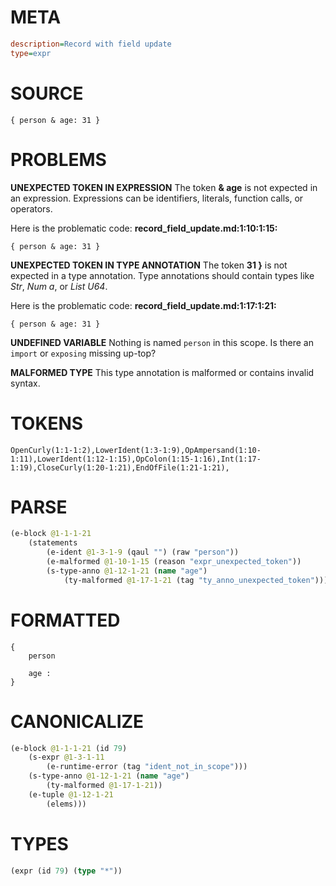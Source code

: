 # META
~~~ini
description=Record with field update
type=expr
~~~
# SOURCE
~~~roc
{ person & age: 31 }
~~~
# PROBLEMS
**UNEXPECTED TOKEN IN EXPRESSION**
The token **& age** is not expected in an expression.
Expressions can be identifiers, literals, function calls, or operators.

Here is the problematic code:
**record_field_update.md:1:10:1:15:**
```roc
{ person & age: 31 }
```


**UNEXPECTED TOKEN IN TYPE ANNOTATION**
The token **31 }** is not expected in a type annotation.
Type annotations should contain types like _Str_, _Num a_, or _List U64_.

Here is the problematic code:
**record_field_update.md:1:17:1:21:**
```roc
{ person & age: 31 }
```


**UNDEFINED VARIABLE**
Nothing is named `person` in this scope.
Is there an `import` or `exposing` missing up-top?

**MALFORMED TYPE**
This type annotation is malformed or contains invalid syntax.

# TOKENS
~~~zig
OpenCurly(1:1-1:2),LowerIdent(1:3-1:9),OpAmpersand(1:10-1:11),LowerIdent(1:12-1:15),OpColon(1:15-1:16),Int(1:17-1:19),CloseCurly(1:20-1:21),EndOfFile(1:21-1:21),
~~~
# PARSE
~~~clojure
(e-block @1-1-1-21
	(statements
		(e-ident @1-3-1-9 (qaul "") (raw "person"))
		(e-malformed @1-10-1-15 (reason "expr_unexpected_token"))
		(s-type-anno @1-12-1-21 (name "age")
			(ty-malformed @1-17-1-21 (tag "ty_anno_unexpected_token")))))
~~~
# FORMATTED
~~~roc
{
	person
	
	age : 
}
~~~
# CANONICALIZE
~~~clojure
(e-block @1-1-1-21 (id 79)
	(s-expr @1-3-1-11
		(e-runtime-error (tag "ident_not_in_scope")))
	(s-type-anno @1-12-1-21 (name "age")
		(ty-malformed @1-17-1-21))
	(e-tuple @1-12-1-21
		(elems)))
~~~
# TYPES
~~~clojure
(expr (id 79) (type "*"))
~~~
